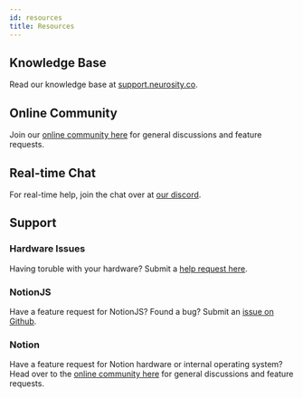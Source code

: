 ```yaml
---
id: resources
title: Resources
---
```

## Knowledge Base

Read our knowledge base at [support.neurosity.co](support.neurosity.co).

## Online Community

Join our [online community here](https://support.neurosity.co/hc/en-us/community/topics) for general discussions and feature requests.

## Real-time Chat

For real-time help, join the chat over at [our discord](https://discord.gg/E4dvX6g).

## Support

### Hardware Issues

Having toruble with your hardware? Submit a [help request here](https://support.neurosity.co/hc/en-us/requests/new).

### NotionJS

Have a feature request for NotionJS? Found a bug? Submit an [issue on Github](https://github.com/neurosity/notion-js/issues).

### Notion 

Have a feature request for Notion hardware or internal operating system? Head over to the [online community here](https://support.neurosity.co/hc/en-us/community/topics) for general discussions and feature requests.